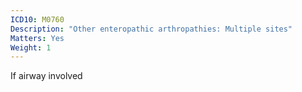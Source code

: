 ```yaml
---
ICD10: M0760
Description: "Other enteropathic arthropathies: Multiple sites"
Matters: Yes
Weight: 1
---
```

If airway involved
